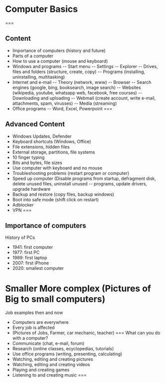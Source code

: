 
# Computer Basics
===
## Content
- Importance of computers (history and future)
- Parts of a computer
- How to use a computer (mouse and keyboard)
- Windows and programs
-- Start menu
-- Settings
-- Explorer
-- Drives, files and folders (structure, create, copy)
-- Programs (installing, uninstalling, multitasking)
- Internet and e-mail
-- Theory (network, www)
-- Browser
-- Search engines (google, bing, booksearch, image search)
-- Websites (wikipedia, youtube, whatsapp web, facebook, free courses)
-- Downloading and uploading
-- Webmail (create account, write e-mail, attachments, spam, virusses)
-- Media (streaming)
- Office programs
-- Word, Excel, Powerpoint
===
## Advanced Content
- Windows Updates, Defender
- Keyboard shortcuts (Windows, Office)
- File extensions, hidden files
- External storage, partitions, file systems
- 10 finger typing
- Bits and bytes, file sizes
- Use computer with keyboard and no mouse
- Troubleshooting problems (restart program or computer)
- Speed up computer (Disable programs from startup, defragment disk, delete unused files, uninstall unused -- programs, update drivers, upgrade hardware
- Backup and restore (copy files, backup windows)
- Boot into safe mode (shift click on restart)
- Adblocker
- VPN
===
## Importance of computers
History of PCs
- 1941: first computer
- 1977: first PC
- 1989: first laptop
- 2007: first iPhone
- 2020: smallest computer

Smaller
More complex
(Pictures of Big to small computers)
===
Job examples then and now
- Computers are everywhere
- Every job is affected
- (Pictures of Jobs, Farmer, car mechanic, teacher)
===
What can you do with a computer?
- Communicate (chat, e-mail, forum)
- Research (online classes, ecyclopedias, tutorials)
- Use office programs (writing, presenting, calculating)
- Watching, editing and creating pictures
- Watching, editing and creating videos
- Playing and creating games
- Listening to and creating music
===

